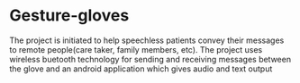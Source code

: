 # Gesture-gloves
The project is initiated to help speechless patients convey their messages to remote people(care taker, family members, etc).
The project uses wireless buetooth technology for sending and receiving messages between the glove and an android application which gives audio and text output
